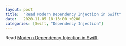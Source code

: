 ```yaml
---
layout: post
title:  "Read Modern Dependency Injection in Swift"
date:   2020-11-05 18:13:00 +0200
categories: [Swift, "Dependency Injection"]
---
```

Read [Modern Dependency Injection in Swift](https://medium.com/better-programming/modern-dependency-injection-in-swift-952286b308be).
